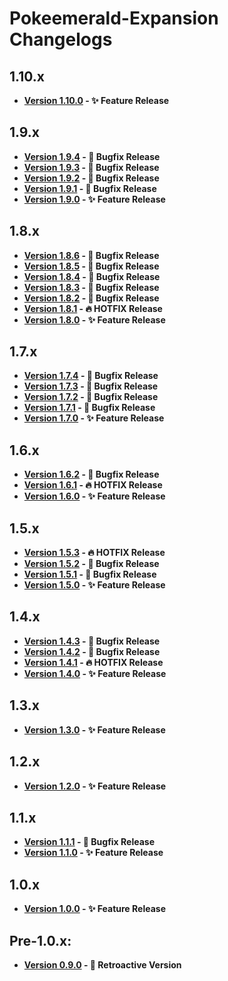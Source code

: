 # Pokeemerald-Expansion Changelogs

## 1.10.x
- **[Version 1.10.0](docs/changelogs/1.10.x/1.10.0.md) - ✨ Feature Release**

## 1.9.x
- **[Version 1.9.4](docs/changelogs/1.9.x/1.9.4.md) - 🧹 Bugfix Release**
- **[Version 1.9.3](docs/changelogs/1.9.x/1.9.3.md) - 🧹 Bugfix Release**
- **[Version 1.9.2](docs/changelogs/1.9.x/1.9.2.md) - 🧹 Bugfix Release**
- **[Version 1.9.1](docs/changelogs/1.9.x/1.9.1.md) - 🧹 Bugfix Release**
- **[Version 1.9.0](docs/changelogs/1.9.x/1.9.0.md) - ✨ Feature Release**

## 1.8.x
- **[Version 1.8.6](docs/changelogs/1.8.x/1.8.6.md) - 🧹 Bugfix Release**
- **[Version 1.8.5](docs/changelogs/1.8.x/1.8.5.md) - 🧹 Bugfix Release**
- **[Version 1.8.4](docs/changelogs/1.8.x/1.8.4.md) - 🧹 Bugfix Release**
- **[Version 1.8.3](docs/changelogs/1.8.x/1.8.3.md) - 🧹 Bugfix Release**
- **[Version 1.8.2](docs/changelogs/1.8.x/1.8.2.md) - 🧹 Bugfix Release**
- **[Version 1.8.1](docs/changelogs/1.8.x/1.8.1.md) - 🔥 HOTFIX Release**
- **[Version 1.8.0](docs/changelogs/1.8.x/1.8.0.md) - ✨ Feature Release**

## 1.7.x
- **[Version 1.7.4](docs/changelogs/1.7.x/1.7.4.md) - 🧹 Bugfix Release**
- **[Version 1.7.3](docs/changelogs/1.7.x/1.7.3.md) - 🧹 Bugfix Release**
- **[Version 1.7.2](docs/changelogs/1.7.x/1.7.2.md) - 🧹 Bugfix Release**
- **[Version 1.7.1](docs/changelogs/1.7.x/1.7.1.md) - 🧹 Bugfix Release**
- **[Version 1.7.0](docs/changelogs/1.7.x/1.7.0.md) - ✨ Feature Release**

## 1.6.x
- **[Version 1.6.2](docs/changelogs/1.6.x/1.6.2.md) - 🧹 Bugfix Release**
- **[Version 1.6.1](docs/changelogs/1.6.x/1.6.1.md) - 🔥 HOTFIX Release**
- **[Version 1.6.0](docs/changelogs/1.6.x/1.6.0.md) - ✨ Feature Release**

## 1.5.x
- **[Version 1.5.3](docs/changelogs/1.5.x/1.5.3.md) - 🔥 HOTFIX Release**
- **[Version 1.5.2](docs/changelogs/1.5.x/1.5.2.md) - 🧹 Bugfix Release**
- **[Version 1.5.1](docs/changelogs/1.5.x/1.5.1.md) - 🧹 Bugfix Release**
- **[Version 1.5.0](docs/changelogs/1.5.x/1.5.0.md) - ✨ Feature Release**

## 1.4.x
- **[Version 1.4.3](docs/changelogs/1.4.x/1.4.3.md) - 🧹 Bugfix Release**
- **[Version 1.4.2](docs/changelogs/1.4.x/1.4.2.md) - 🧹 Bugfix Release**
- **[Version 1.4.1](docs/changelogs/1.4.x/1.4.1.md) - 🔥 HOTFIX Release**
- **[Version 1.4.0](docs/changelogs/1.4.x/1.4.0.md) - ✨ Feature Release**

## 1.3.x
- **[Version 1.3.0](docs/changelogs/1.3.x/1.3.0.md) - ✨ Feature Release**

## 1.2.x
- **[Version 1.2.0](docs/changelogs/1.2.x/1.2.0.md) - ✨ Feature Release**

## 1.1.x
- **[Version 1.1.1](docs/changelogs/1.1.x/1.1.1.md) - 🧹 Bugfix Release**
- **[Version 1.1.0](docs/changelogs/1.1.x/1.1.0.md) - ✨ Feature Release**

## 1.0.x
- **[Version 1.0.0](docs/changelogs/1.0.x/1.0.0.md) - ✨ Feature Release**

## Pre-1.0.x:
- **[Version 0.9.0](docs/changelogs/0.9.x/0.9.0.md) - 🦕 Retroactive Version**
